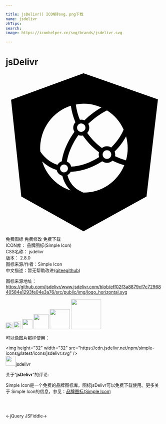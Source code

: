 ```yaml
---

title: jsDelivr() ICON转svg、png下载
name: jsdelivr
zhTips: 
search: 
image: https://iconhelper.cn/svg/brands/jsdelivr.svg

---
```


# jsDelivr  <small style="font-size: 60%;font-weight: 100"></small>

<div id="svg" class="svg-wrap">
<svg role="img" viewBox="0 0 24 24" xmlns="http://www.w3.org/2000/svg"><title>jsDelivr icon</title><path d="M11.851 0L.811 4.02l1.56 14.7L11.85 24l9.6-5.28 1.74-14.76zm.062 4.622a6.668 6.75 0 0 1 2.666.572 12.507 12.507 0 0 0-2.59 1.95c-.045-.02-.092-.031-.138-.045a1.181 1.181 0 0 0-.346-.056c-.071 0-.141.01-.21.021a8.91 8.91 0 0 1-.615-2.318 6.668 6.75 0 0 1 1.171-.122 6.668 6.75 0 0 1 .062-.002zm-1.99.312a9.763 9.763 0 0 0 .69 2.504 1.213 1.213 0 0 0-.328.825 1.202 1.202 0 0 0 .18.63c-.937 1.294-1.656 2.803-1.905 4.31-.01.056-.013.11-.02.166-.282.09-.515.284-.656.54-.987-.333-1.885-.968-2.615-2.022a6.668 6.75 0 0 1-.026-.515 6.668 6.75 0 0 1 4.68-6.438zm5.507.709a6.668 6.75 0 0 1 2.53 2.9c-.377.953-1.049 1.892-1.893 2.727a1.242 1.242 0 0 0-.644-.184 1.243 1.243 0 0 0-.768.27c-.462-.354-.91-.737-1.318-1.168-.333-.35-.637-.73-.921-1.123.19-.215.31-.494.31-.802 0-.212-.061-.41-.159-.586 1.058-1.008 2.112-1.67 2.863-2.034zm-3.925 1.982a.624.624 0 0 1 .346.114.624.624 0 0 1 .292.524.624.624 0 0 1-.292.524.626.626 0 0 1-.346.113.634.634 0 0 1-.638-.637c0-.355.283-.638.638-.638zm-.441 1.771a1.205 1.205 0 0 0 .675.062c.036.05.075.097.112.148a11.438 11.438 0 0 0 .921 1.119 12.103 12.103 0 0 0 1.446 1.277c-.032.11-.054.224-.054.342a1.236 1.236 0 0 0 .066.38 9.91 9.91 0 0 1-2.118 1.042c-.087.029-.173.052-.261.078a7.735 7.735 0 0 1-1.87.332 1.15 1.15 0 0 0-.66-.773c.004-.024.005-.049.01-.073.219-1.333.873-2.73 1.733-3.934zm7.272.19a6.668 6.75 0 0 1 .245 1.786 6.668 6.75 0 0 1-.259 1.856 9.993 9.993 0 0 1-1.666-.63 1.243 1.243 0 0 0-.065-.713 9.434 9.434 0 0 0 1.745-2.3zm-2.913 2.101c.367 0 .657.291.657.658s-.291.657-.657.657c-.367 0-.658-.29-.658-.657s.29-.658.658-.658zm.837 1.59a10.79 10.79 0 0 0 1.802.688 6.668 6.75 0 0 1-6.149 4.157 6.668 6.75 0 0 1-.062-.004 6.668 6.75 0 0 1-.042 0c-.087-.042-.168-.08-.266-.129-.312-.154-.667-.352-.846-.5a3.796 3.796 0 0 1-1.294-2.03c.21-.111.38-.284.487-.495a8.428 8.428 0 0 0 1.96-.306 9.11 9.11 0 0 0 .513-.154 11.083 11.083 0 0 0 2.341-1.13c.205.143.452.23.719.23a1.248 1.248 0 0 0 .837-.328zm-10.707.116a5.761 5.761 0 0 0 2.212 1.298 1.146 1.146 0 0 0 .857.87 4.602 4.602 0 0 0 1.24 2.222 6.668 6.75 0 0 1-4.31-4.39zm3.327.464c.331 0 .595.263.595.596s-.264.595-.595.595a.59.59 0 0 1-.596-.595.591.591 0 0 1 .596-.596z"/></svg>
</div>
<detail full-name='jsdelivr'></detail>

<div class="detail-page">
<p>
<span><span class="badge-success badge">免费图标</span> <span class="badge-success badge">免费修改</span>  <span class="badge-success badge">免费下载</span> </span>
<br/>
<span>
ICON库：
<span class="badge-secondary badge">品牌图标(Simple Icon)</span> 
</span>
<br/>
<span>
CSS名称：
<span class="badge-secondary badge">jsdelivr</span> 
</span>

<br/>
<span>
版本：
<span class="badge-secondary badge">2.8.0</span> 
</span>
<br/>
<span>图标来源/作者：<span class="badge-light badge">Simple Icon</span></span> 
<br/>
<span class="zh-detail">中文描述：暂无<span class="help-link"><span>帮助改进</span>(<a href="https://gitee.com/liuwave/icon-helper/edit/master/json/brands/jsdelivr.json" target="_blank" rel="noopener noreferrer">gitee</a><a href="https://github.com/liuwave/icon-helper/edit/master/json/brands/jsdelivr.json" target="_blank" rel="noopener noreferrer">github</a></span>)</span><br/>
</p>
</div><div class="description description alert alert-light"><p>图标来源地址：<a href="https://github.com/jsdelivr/www.jsdelivr.com/blob/eff02f3a8879cf7c7296840584e1293fe04e3a76/src/public/img/logo_horizontal.svg" target="_blank" rel="noopener noreferrer">https://github.com/jsdelivr/www.jsdelivr.com/blob/eff02f3a8879cf7c7296840584e1293fe04e3a76/src/public/img/logo_horizontal.svg</a></p></div>
<div class="alert alert-dark">
<img height="21" width="21" src="https://cdn.jsdelivr.net/npm/simple-icons@latest/icons/jsdelivr.svg" />
<img height="24" width="24" src="https://cdn.jsdelivr.net/npm/simple-icons@latest/icons/jsdelivr.svg" />
<img height="32" width="32" src="https://cdn.jsdelivr.net/npm/simple-icons@latest/icons/jsdelivr.svg" />
<img height="48" width="48" src="https://cdn.jsdelivr.net/npm/simple-icons@latest/icons/jsdelivr.svg" />
<img height="64" width="64" src="https://cdn.jsdelivr.net/npm/simple-icons@latest/icons/jsdelivr.svg" />
<img height="96" width="96" src="https://cdn.jsdelivr.net/npm/simple-icons@latest/icons/jsdelivr.svg" />

</div>
<div>
  <p>可以像图片那样使用：    
  </p>
  <div class="alert alert-primary" style="font-size: 14px">
    &lt;img height="32" width="32" src="https://cdn.jsdelivr.net/npm/simple-icons@latest/icons/jsdelivr.svg" /&gt;
    <copy-btn content='<img height="32" width="32" src="https://cdn.jsdelivr.net/npm/simple-icons@latest/icons/jsdelivr.svg" />'></copy-btn>
  </div>
  <div class="alert alert-secondary">
    <img height="32" width="32" src="https://cdn.jsdelivr.net/npm/simple-icons@latest/icons/jsdelivr.svg" />jsdelivr
    <copy-btn content="jsdelivr" btn-title="复制图标名称"></copy-btn>
  </div>
</div>
<div class="icon-detail__container">
<p>关于“<b>jsDelivr</b>”的评论:</p>
</div>
<Vssue title="关于“jsDelivr”的评论" />
<div><p>Simple Icon是一个免费的品牌图标库。图标jsDelivr可以免费下载使用。更多关于  Simple Icon的信息，参见：<a target="_blank" href="https://iconhelper.cn/brands.html">品牌图标(Simple Icon)</a>
</p></div>


<div style="padding:2rem 0 " class="page-nav"><p class="inner"><span class="prev">←<router-link to="/icon/jquery.html">jQuery</router-link></span> <span class="next"><router-link to="/icon/jsfiddle.html">JSFiddle</router-link>→</span></p></div>

